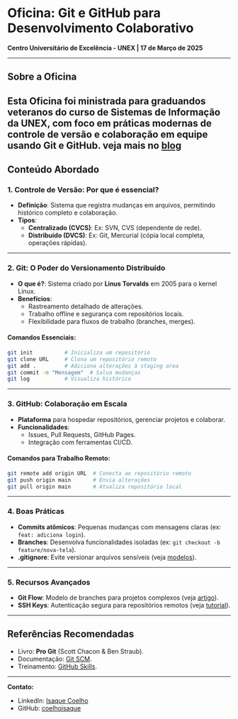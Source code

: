 
# Oficina: Git e GitHub para Desenvolvimento Colaborativo  
**Centro Universitário de Excelência - UNEX | 17 de Março de 2025**  

---

## Sobre a Oficina
Esta Oficina foi ministrada para graduandos veteranos do curso de **Sistemas de Informação** da UNEX, com foco em práticas modernas de controle de versão e colaboração em equipe usando **Git e GitHub**. 
veja mais no [blog](https://compilando.hashnode.dev/gitgithub-controleversao)
---

## Conteúdo Abordado  

### 1. **Controle de Versão: Por que é essencial?**  
- **Definição**: Sistema que registra mudanças em arquivos, permitindo histórico completo e colaboração.  
- **Tipos**:  
  - **Centralizado (CVCS)**: Ex: SVN, CVS (dependente de rede).  
  - **Distribuído (DVCS)**: Ex: Git, Mercurial (cópia local completa, operações rápidas).  

---

### 2. **Git: O Poder do Versionamento Distribuído**  
- **O que é?**: Sistema criado por **Linus Torvalds** em 2005 para o kernel Linux.  
- **Benefícios**:  
  - Rastreamento detalhado de alterações.  
  - Trabalho offline e segurança com repositórios locais.  
  - Flexibilidade para fluxos de trabalho (branches, merges).  

#### Comandos Essenciais:  
```bash
git init          # Inicializa um repositório  
git clone URL     # Clona um repositório remoto  
git add .         # Adiciona alterações à staging area  
git commit -m "Mensagem"  # Salva mudanças  
git log           # Visualiza histórico  
```

---

### 3. **GitHub: Colaboração em Escala**  
- **Plataforma** para hospedar repositórios, gerenciar projetos e colaborar.  
- **Funcionalidades**:  
  - Issues, Pull Requests, GitHub Pages.  
  - Integração com ferramentas CI/CD.  

#### Comandos para Trabalho Remoto:  
```bash
git remote add origin URL  # Conecta ao repositório remoto  
git push origin main       # Envia alterações  
git pull origin main       # Atualiza repositório local  
```

---

### 4. **Boas Práticas**  
- **Commits atômicos**: Pequenas mudanças com mensagens claras (ex: `feat: adiciona login`).  
- **Branches**: Desenvolva funcionalidades isoladas (ex: `git checkout -b feature/nova-tela`).  
- **.gitignore**: Evite versionar arquivos sensíveis (veja [modelos](https://github.com/github/gitignore)).  

---

### 5. **Recursos Avançados**  
- **Git Flow**: Modelo de branches para projetos complexos (veja [artigo](http://nvie.com/posts/a-successful-git-branching-model/)).  
- **SSH Keys**: Autenticação segura para repositórios remotos (veja [tutorial](https://help.github.com/articles/generating-ssh-keys)).  

---

## Referências Recomendadas  
- Livro: **Pro Git** (Scott Chacon & Ben Straub).  
- Documentação: [Git SCM](https://git-scm.com/doc).  
- Treinamento: [GitHub Skills](https://skills.github.com).  

---

**Contato:**  
- LinkedIn: [Isaque Coelho](https://www.linkedin.com/in/isaquecoelho01)  
- GitHub: [coelhoisaque](https://github.com/coelhoisaque)  
